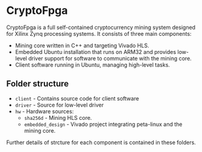 # CryptoFpga

CryptoFpga is a full self-contained cryptocurrency mining system designed for Xilinx Zynq processing systems. It consists of three main components:

* Mining core written in C++ and targeting Vivado HLS. 
* Embedded Ubuntu installation that runs on ARM32 and provides low-level driver support for software to communicate with the mining core.
* Client software running in Ubuntu, managing high-level tasks.

## Folder structure

* `client` - Contains source code for client software
* `driver` - Source for low-level driver
* `hw` - Hardware sources:
  * `sha256d` - Mining HLS core.
  * `embedded_design` - Vivado project integrating peta-linux and the mining core.

Further details of strcture for each component is contained in these folders.